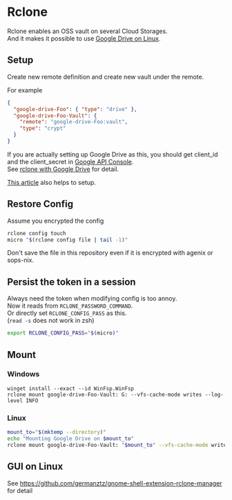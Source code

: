 # Rclone

Rclone enables an OSS vault on several Cloud Storages.\
And it makes it possible to use [Google Drive on Linux](https://abevoelker.github.io/how-long-since-google-said-a-google-drive-linux-client-is-coming/).

## Setup

Create new remote definition and create new vault under the remote.

For example

```json
{
  "google-drive-Foo": { "type": "drive" },
  "google-drive-Foo-Vault": {
    "remote": "google-drive-Foo:vault",
    "type": "crypt"
  }
}
```

If you are actually setting up Google Drive as this, you should get client_id and the client_secret in [Google API Console](https://console.developers.google.com/).\
See [rclone with Google Drive](https://rclone.org/drive) for detail.

[This article](https://zenn.dev/milly/books/rclone-crypt-gdrive/viewer/b366c4) also helps to setup.

## Restore Config

Assume you encrypted the config

```bash
rclone config touch
micro "$(rclone config file | tail -1)"
```

Don't save the file in this repository even if it is encrypted with agenix or sops-nix.

## Persist the token in a session

Always need the token when modifying config is too annoy.\
Now it reads from `RCLONE_PASSWORD_COMMAND`.\
Or directly set `RCLONE_CONFIG_PASS` as this.\
(`read -s` does not work in zsh)

```bash
export RCLONE_CONFIG_PASS="$(micro)"
```

## Mount

### Windows

```pwsh
winget install --exact --id WinFsp.WinFsp
rclone mount google-drive-Foo-Vault: G: --vfs-cache-mode writes --log-level INFO
```

### Linux

```bash
mount_to="$(mktemp --directory)"
echo "Mounting Google Drive on $mount_to"
rclone mount google-drive-Foo-Vault: "$mount_to" --vfs-cache-mode writes --log-level INFO
```

## GUI on Linux

See <https://github.com/germanztz/gnome-shell-extension-rclone-manager> for detail
